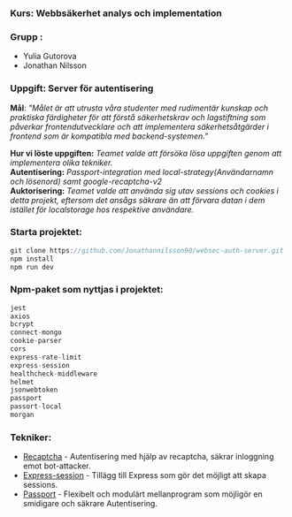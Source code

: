 
### **Kurs**: Webbsäkerhet analys och implementation

### Grupp : 

* Yulia Gutorova
* Jonathan Nilsson   


### Uppgift: Server för autentisering

**Mål**: *"Målet är att utrusta våra
studenter med rudimentär kunskap och praktiska färdigheter för att förstå säkerhetskrav och
lagstiftning som påverkar frontendutvecklare och att implementera säkerhetsåtgärder i frontend
som är kompatibla med backend-systemen."*

**Hur vi löste uppgiften:** *Teamet valde att försöka lösa uppgiften genom att implementera olika tekniker.* <br> **Autentisering:** *Passport-integration med local-strategy(Användarnamn och lösenord) samt google-recaptcha-v2*<br>
**Auktorisering:**  *Teamet valde att använda sig utav sessions och cookies i detta projekt, eftersom det ansågs säkrare än att förvara datan i dem istället för localstorage hos respektive användare.*

### Starta projektet:

```js
git clone https://github.com/Jonathannilsson90/websec-auth-server.git
npm install
npm run dev
```

### Npm-paket som nyttjas i projektet:
```js
jest
axios
bcrypt
connect-mongo
cookie-parser
cors
express-rate-limit
express-session
healthcheck-middleware
helmet
jsonwebtoken
passport
passort-local
morgan
```

### Tekniker:
* [Recaptcha](https://www.npmjs.com/package/react-google-recaptcha-v2) - Autentisering med hjälp av recaptcha, säkrar inloggning emot bot-attacker.
* [Express-session](https://www.npmjs.com/package/express-session) - Tillägg till Express som gör det möjligt att skapa sessions.
* [Passport](https://www.passportjs.org) - Flexibelt och modulärt mellanprogram som möjligör en smidigare och säkrare Autentisering.